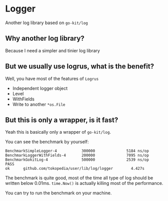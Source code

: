 # Logger

Another log library based on `go-kit/log`

## Why another log library?

Because I need a simpler and tinier log library

## But we usually use logrus, what is the benefit?

Well, you have most of the features of `Logrus`

- Independent logger object
- Level
- WithFields
- Write to another `*os.File`

## But this is only a wrapper, is it fast?

Yeah this is basically only a wrapper of `go-kit/log`.

You can see the benchmark by yourself:
```
BenchmarkSimpleLogger-4           300000              5184 ns/op
BenchmarkLoggerWithFields-4       200000              7095 ns/op
BenchmarkGokitLog-4               500000              2539 ns/op
PASS
ok      github.com/tokopedia/user/lib/log/logger        4.427s
```

The benchmark is quite good, most of the time all type of log should be written below 0.01ms. `time.Now()` is actually killing most of the performance.

You can try to run the benchmark on your machine.
